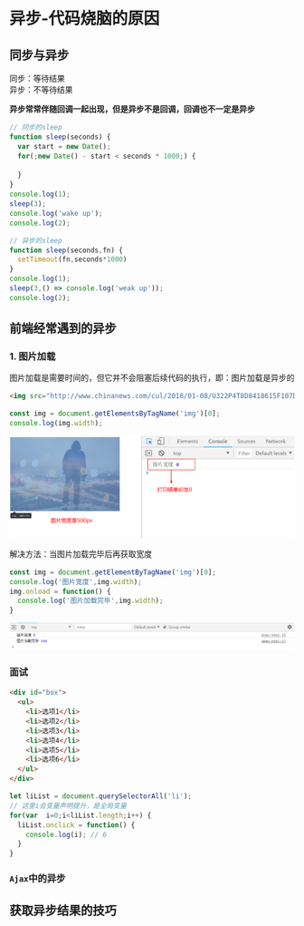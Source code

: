 # 异步-代码烧脑的原因
## 同步与异步
同步：等待结果  
异步：不等待结果

**异步常常伴随回调一起出现，但是异步不是回调，回调也不一定是异步**
```js
// 同步的sleep
function sleep(seconds) {
  var start = new Date();
  for(;new Date() - start < seconds * 1000;) {

  }
}
console.log(1);
sleep(3);
console.log('wake up');
console.log(2);
```

```js
// 异步的sleep
function sleep(seconds,fn) {
  setTimeout(fn,seconds*1000)
}
console.log(1);
sleep(3,() => console.log('weak up'));
console.log(2);
```

## 前端经常遇到的异步
### 1. 图片加载
图片加载是需要时间的，但它并不会阻塞后续代码的执行，即：图片加载是异步的
```html
<img src="http://www.chinanews.com/cul/2018/01-08/U322P4T8D8418615F107DT20180108102000.jpg">
```
```js
const img = document.getElementsByTagName('img')[0];
console.log(img.width);
```
![img](../images/02-img.png)

解决方法：当图片加载完毕后再获取宽度
```js
const img = document.getElementByTagName('img')[0];
console.log('图片宽度',img.width);
img.onload = function() {
  console.log('图片加载完毕',img.width);
}
```
![img-onload](../images/02-img-onload.png)

### 面试
```html
<div id="box">
  <ul>
    <li>选项1</li>
    <li>选项2</li>
    <li>选项3</li>
    <li>选项4</li>
    <li>选项5</li>
    <li>选项6</li>
  </ul>
</div>
```
```js
let liList = document.querySelectorAll('li');
// 这里i会变量声明提升，是全局变量
for(var  i=0;i<liList.length;i++) {
  liList.onclick = function() {
    console.log(i); // 6
  }
}
```

### `Ajax`中的异步

## 获取异步结果的技巧
